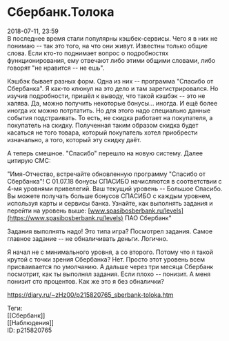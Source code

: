 Сбербанк.Толока
================

   
 2018-07-11, 23:59   
  В последнее время стали популярны кэшбек-сервисы. Чего я в них не понимаю -- так это того, на что они живут. Известны только общие слова. Если кто-то поднимает вопрос о подробностях функционирования, ему отвечают либо этими общими словами, либо говорят "не нравится -- не ешь".   
   
 Кэшбэк бывает разных форм. Одна из них -- программа "Спасибо от Сбербанка". Я как-то клюнул на это дело и там зарегистрировался. Но изучив подробности, пришёл к выводу, что такой кэшбэк -- это не халява. Да, можно получить некоторые бонусы... иногда. И ещё более иногда их можно потртатить. Но для этого надо специально данные события подстраивать. То есть, не скидка работает на покупателя, а покупатель на скидку. Полученная таким образом скидка будет касаться не того товара, который покупатель хотел приобрести изначально, а того, который эту скидку даёт.   
   
 А теперь смешное. "Спасибо" перешло на новую систему. Далее цитирую СМС:   
   
 "Имя-Отчество, встречайте обновленную программу "Спасибо от Сбербанка"! С 01.07.18 бонусы СПАСИБО начисляются в соответствии с 4-мя уровнями привелегий. Ваш текущий уровень -- Большое Спасибо. Вы можете получать больше бонусов СПАСИБО с каждым уровнем, используя карты и сервисы банка. Узнайте, как выполнять задания и перейти на уровень выше:  [www.spasibosberbank.ru/levels](https://www.spasibosberbank.ru/levels)  ПАО Сбербанк"   
   
 Задания выполнять надо! Это типа игра? Посмотрел задания. Самое главное задание -- не обналичивать деньги. Логично.   
   
 Я начал не с минимального уровня, а со второго. Потому что я такой крутой с точки зрения Сбербанка? Нет. Просто этот уровень всем присваивается по умолчанию. А дальше через три месяца Сбербанк посмотрит, как ты выполнял задания. Если плохо -- понизит. А меня понизит сто процентов. Как же это я без обналички?   
    
 <https://diary.ru/~zHz00/p215820765_sberbank-toloka.htm>   
   
 Теги:   
 [[Сбербанк]]   
 [[Наблюдения]]   
 ID: p215820765